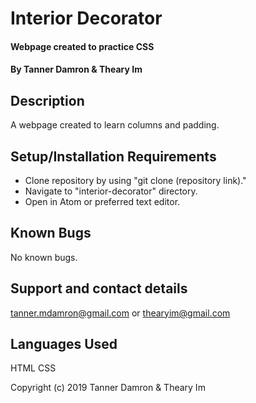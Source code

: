 # Interior Decorator

#### Webpage created to practice CSS

#### By Tanner Damron & Theary Im

## Description

A webpage created to learn columns and padding.

## Setup/Installation Requirements

* Clone repository by using "git clone (repository link)."
* Navigate to "interior-decorator" directory.
* Open in Atom or preferred text editor.

## Known Bugs

No known bugs.

## Support and contact details

tanner.mdamron@gmail.com or thearyim@gmail.com

## Languages Used

HTML
CSS

Copyright (c) 2019 Tanner Damron & Theary Im
